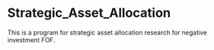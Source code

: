 # Strategic_Asset_Allocation
This is a program for strategic asset allocation research for negative investment FOF. 
